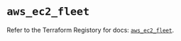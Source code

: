 # `aws_ec2_fleet`

Refer to the Terraform Registory for docs: [`aws_ec2_fleet`](https://registry.terraform.io/providers/hashicorp/aws/5.12.0/docs/resources/ec2_fleet).
